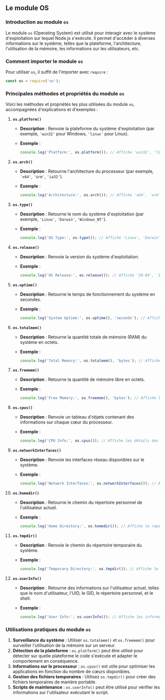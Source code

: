 ## Le module OS

### Introduction au module `os`

Le module `os` (Operating System) est utilisé pour interagir avec le système d'exploitation sur lequel Node.js s'exécute. Il permet d'accéder à diverses informations sur le système, telles que la plateforme, l'architecture, l'utilisation de la mémoire, les informations sur les utilisateurs, etc.

### Comment importer le module `os`

Pour utiliser `os`, il suffit de l'importer avec `require` :

```jsx
const os = require('os');

```

### Principales méthodes et propriétés du module `os`

Voici les méthodes et propriétés les plus utilisées du module `os`, accompagnées d'explications et d'exemples :

1. **`os.platform()`**
    - **Description** : Renvoie la plateforme du système d'exploitation (par exemple, `'win32'` pour Windows, `'linux'` pour Linux).
    - **Exemple** :
        
        ```jsx
        console.log('Platform:', os.platform()); // Affiche 'win32', 'linux', 'darwin', etc.
        
        ```
        
2. **`os.arch()`**
    - **Description** : Retourne l'architecture du processeur (par exemple, `'x64'`, `'arm'`, `'ia32'`).
    - **Exemple** :
        
        ```jsx
        console.log('Architecture:', os.arch()); // Affiche 'x64', 'arm', etc.
        
        ```
        
3. **`os.type()`**
    - **Description** : Retourne le nom du système d'exploitation (par exemple, `'Linux'`, `'Darwin'`, `'Windows_NT'`).
    - **Exemple** :
        
        ```jsx
        console.log('OS Type:', os.type()); // Affiche 'Linux', 'Darwin', etc.
        
        ```
        
4. **`os.release()`**
    - **Description** : Renvoie la version du système d'exploitation.
    - **Exemple** :
        
        ```jsx
        console.log('OS Release:', os.release()); // Affiche '20.04', '10.0.19042', etc.
        
        ```
        
5. **`os.uptime()`**
    - **Description** : Retourne le temps de fonctionnement du système en secondes.
    - **Exemple** :
        
        ```jsx
        console.log('System Uptime:', os.uptime(), 'seconds'); // Affiche le temps depuis le dernier démarrage.
        
        ```
        
6. **`os.totalmem()`**
    - **Description** : Retourne la quantité totale de mémoire (RAM) du système en octets.
    - **Exemple** :
        
        ```jsx
        console.log('Total Memory:', os.totalmem(), 'bytes'); // Affiche la mémoire totale du système.
        
        ```
        
7. **`os.freemem()`**
    - **Description** : Retourne la quantité de mémoire libre en octets.
    - **Exemple** :
        
        ```jsx
        console.log('Free Memory:', os.freemem(), 'bytes'); // Affiche la mémoire libre disponible.
        
        ```
        
8. **`os.cpus()`**
    - **Description** : Renvoie un tableau d'objets contenant des informations sur chaque cœur du processeur.
    - **Exemple** :
        
        ```jsx
        console.log('CPU Info:', os.cpus()); // Affiche les détails des cœurs de CPU.
        
        ```
        
9. **`os.networkInterfaces()`**
    - **Description** : Renvoie les interfaces réseau disponibles sur le système.
    - **Exemple** :
        
        ```jsx
        console.log('Network Interfaces:', os.networkInterfaces()); // Affiche les interfaces réseau.
        
        ```
        
10. **`os.homedir()`**
    - **Description** : Retourne le chemin du répertoire personnel de l'utilisateur actuel.
    - **Exemple** :
        
        ```jsx
        console.log('Home Directory:', os.homedir()); // Affiche le répertoire personnel.
        
        ```
        
11. **`os.tmpdir()`**
    - **Description** : Renvoie le chemin du répertoire temporaire du système.
    - **Exemple** :
        
        ```jsx
        console.log('Temporary Directory:', os.tmpdir()); // Affiche le chemin du dossier temporaire.
        
        ```
        
12. **`os.userInfo()`**
    - **Description** : Retourne des informations sur l'utilisateur actuel, telles que le nom d'utilisateur, l'UID, le GID, le répertoire personnel, et le shell.
    - **Exemple** :
        
        ```jsx
        console.log('User Info:', os.userInfo()); // Affiche les informations sur l'utilisateur actuel.
        
        ```
        

### Utilisations pratiques du module `os`

1. **Surveillance du système** : Utiliser `os.totalmem()` et `os.freemem()` pour surveiller l'utilisation de la mémoire sur un serveur.
2. **Détection de la plateforme** : `os.platform()` peut être utilisé pour détecter sur quelle plateforme le code s'exécute et adapter le comportement en conséquence.
3. **Informations sur le processeur** : `os.cpus()` est utile pour optimiser les applications en fonction du nombre de cœurs disponibles.
4. **Gestion des fichiers temporaires** : Utilisez `os.tmpdir()` pour créer des fichiers temporaires de manière portable.
5. **Scripts de maintenance** : `os.userInfo()` peut être utilisé pour vérifier les informations sur l'utilisateur exécutant le script.